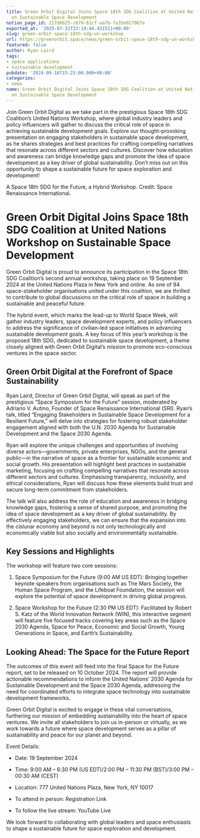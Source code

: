 ```yaml
---
title: Green Orbit Digital Joins Space 18th SDG Coalition at United Nations Workshop
  on Sustainable Space Development
notion_page_id: 217d6625-c679-81cf-aa76-fa35e027967a
exported_at: '2025-07-31T23:19:44.431511+00:00'
slug: green-orbit-space-18th-sdg-un-workshop
url: https://greenorbit.space/news/green-orbit-space-18th-sdg-un-workshop/
featured: false
author: Ryan Laird
tags:
- space applications
- sustainable development
pubdate: '2024-09-16T15:25:00.000+00:00'
categories:
- news
name: Green Orbit Digital Joins Space 18th SDG Coalition at United Nations Workshop
  on Sustainable Space Development
---
```


Join Green Orbit Digital as we take part in the prestigious Space 18th SDG Coalition’s United Nations Workshop, where global industry leaders and policy influencers will gather to discuss the critical role of space in achieving sustainable development goals. Explore our thought-provoking presentation on engaging stakeholders in sustainable space development, as he shares strategies and best practices for crafting compelling narratives that resonate across different sectors and cultures. Discover how education and awareness can bridge knowledge gaps and promote the idea of space development as a key driver of global sustainability. Don’t miss out on this opportunity to shape a sustainable future for space exploration and development!

A Space 18th SDG for the Future, a Hybrid Workshop. Credit: Space Renaissance International.

# Green Orbit Digital Joins Space 18th SDG Coalition at United Nations Workshop on Sustainable Space Development

Green Orbit Digital is proud to announce its participation in the Space 18th SDG Coalition’s second annual workshop, taking place on 19 September 2024 at the United Nations Plaza in New York and online. As one of 94 space-stakeholder organisations united under this coalition, we are thrilled to contribute to global discussions on the critical role of space in building a sustainable and peaceful future.

The hybrid event, which marks the lead-up to World Space Week, will gather industry leaders, space development experts, and policy influencers to address the significance of civilian-led space initiatives in advancing sustainable development goals. A key focus of this year’s workshop is the proposed 18th SDG, dedicated to sustainable space development, a theme closely aligned with Green Orbit Digital’s mission to promote eco-conscious ventures in the space sector.

## Green Orbit Digital at the Forefront of Space Sustainability

Ryan Laird, Director of Green Orbit Digital, will speak as part of the prestigious “Space Symposium for the Future” session, moderated by Adriano V. Autino, Founder of Space Renaissance International (SRI). Ryan’s talk, titled “Engaging Stakeholders in Sustainable Space Development for a Resilient Future,” will delve into strategies for fostering robust stakeholder engagement aligned with both the U.N. 2030 Agenda for Sustainable Development and the Space 2030 Agenda.

Ryan will explore the unique challenges and opportunities of involving diverse actors—governments, private enterprises, NGOs, and the general public—in the narrative of space as a frontier for sustainable economic and social growth. His presentation will highlight best practices in sustainable marketing, focusing on crafting compelling narratives that resonate across different sectors and cultures. Emphasising transparency, inclusivity, and ethical considerations, Ryan will discuss how these elements build trust and secure long-term commitment from stakeholders.

The talk will also address the role of education and awareness in bridging knowledge gaps, fostering a sense of shared purpose, and promoting the idea of space development as a key driver of global sustainability. By effectively engaging stakeholders, we can ensure that the expansion into the cislunar economy and beyond is not only technologically and economically viable but also socially and environmentally sustainable.

## Key Sessions and Highlights

The workshop will feature two core sessions:

1. Space Symposium for the Future (9:00 AM US EDT): Bringing together keynote speakers from organisations such as The Mars Society, the Human Space Program, and the Lifeboat Foundation, the session will explore the potential of space development in driving global progress.

1. Space Workshop for the Future (2:30 PM US EDT): Facilitated by Robert S. Katz of the World Innovation Network (WIN), this interactive segment will feature five focused tracks covering key areas such as the Space 2030 Agenda, Space for Peace, Economic and Social Growth, Young Generations in Space, and Earth’s Sustainability.

## Looking Ahead: The Space for the Future Report

The outcomes of this event will feed into the final Space for the Future report, set to be released on 10 October 2024. The report will provide actionable recommendations to inform the United Nations’ 2030 Agenda for Sustainable Development and the Space 2030 Agenda, addressing the need for coordinated efforts to integrate space technology into sustainable development frameworks.

Green Orbit Digital is excited to engage in these vital conversations, furthering our mission of embedding sustainability into the heart of space ventures. We invite all stakeholders to join us in-person or virtually, as we work towards a future where space development serves as a pillar of sustainability and peace for our planet and beyond.

Event Details:

- Date: 19 September 2024

- Time: 9:00 AM – 6:30 PM (US EDT)/2:00 PM – 11:30 PM (BST)/3:00 PM  – 00:30 AM (CEST)

- Location: 777 United Nations Plaza, New York, NY 10017

- To attend in person: Registration Link

- To follow the live stream: YouTube Live

We look forward to collaborating with global leaders and space enthusiasts to shape a sustainable future for space exploration and development.